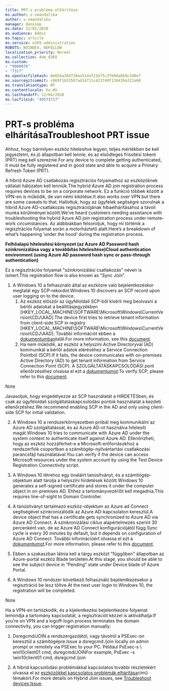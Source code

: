```yaml
---
title: PRT-s probléma elhárítása
ms.author: v-smandalika
author: v-smandalika
manager: dansimp
ms.date: 12/01/2020
ms.audience: Admin
ms.topic: article
ms.service: o365-administration
ROBOTS: NOINDEX, NOFOLLOW
localization_priority: Normal
ms.collection: Adm_O365
ms.custom:
- "9000076"
- "7317"
ms.openlocfilehash: 8e654a38d720aa51daf21bf5c3fb0da8b9c3d8e7
ms.sourcegitcommit: c069f1b53567ad14711c423740f120439a312a60
ms.translationtype: MT
ms.contentlocale: hu-HU
ms.lasthandoff: 12/04/2020
ms.locfileid: "49573717"
---
```

# <a name="troubleshoot-prt-issue"></a><span data-ttu-id="6e7e7-102">PRT-s probléma elhárítása</span><span class="sxs-lookup"><span data-stu-id="6e7e7-102">Troubleshoot PRT issue</span></span>

<span data-ttu-id="6e7e7-103">Ahhoz, hogy bármilyen eszköz hitelesítve legyen, teljes mértékben be kell jegyeztetni, és jó állapotban kell lennie, és az elsődleges frissítési tokent (PRT) meg kell szereznie.</span><span class="sxs-lookup"><span data-stu-id="6e7e7-103">For any device to complete getting authenticated, it must be fully registered and in good state and able to acquire a Primary Refresh Token (PRT).</span></span>

<span data-ttu-id="6e7e7-104">A hibrid Azure AD csatlakozás regisztrációs folyamathoz az eszközöknek vállalati hálózaton kell lenniük.</span><span class="sxs-lookup"><span data-stu-id="6e7e7-104">The hybrid Azure AD join registration process requires devices to be on a corporate network.</span></span> <span data-ttu-id="6e7e7-105">Ez a funkció többek között a VPN-en is működik, de van némi kikötése.</span><span class="sxs-lookup"><span data-stu-id="6e7e7-105">It also works over VPN but there are some caveats to that.</span></span> <span data-ttu-id="6e7e7-106">Hallottuk, hogy az ügyfelek segítségre szorulnak a hibrid Azure AD-csatlakozás regisztrációjának hibaelhárításához a távoli munka körülményei között.</span><span class="sxs-lookup"><span data-stu-id="6e7e7-106">We’ve heard customers needing assistance with troubleshooting the hybrid Azure AD join registration process under remote-work circumstances.</span></span> <span data-ttu-id="6e7e7-107">Az alábbiakban felsoroljuk, hogy mi történik a regisztrációs folyamat során a motorháztető alatt.</span><span class="sxs-lookup"><span data-stu-id="6e7e7-107">Here’s a breakdown of what’s happening ‘under the hood’ during the registration process.</span></span>

<span data-ttu-id="6e7e7-108">**Felhőalapú hitelesítési környezet (az Azure AD Password hash szinkronizálása vagy a továbbítás hitelesítése)**</span><span class="sxs-lookup"><span data-stu-id="6e7e7-108">**Cloud authentication environment (using Azure AD password hash sync or pass-through authentication)**</span></span>

<span data-ttu-id="6e7e7-109">Ez a regisztrációs folyamat "szinkronizálási csatlakozás" néven is ismert.</span><span class="sxs-lookup"><span data-stu-id="6e7e7-109">This registration flow is also known as “Sync Join”.</span></span>

1. <span data-ttu-id="6e7e7-110">A Windows 10 a felhasználó által az eszközre való bejelentkezéskor megtalál egy SCP-rekordot.</span><span class="sxs-lookup"><span data-stu-id="6e7e7-110">Windows 10 discovers an SCP record upon user logging on to the device.</span></span>
    1. <span data-ttu-id="6e7e7-111">Az eszköz először az ügyféloldali SCP-ből kísérli meg beolvasni a bérlői adatokat a beállításjegyzékben [HKEY_LOCAL_MACHINE\SOFTWARE\Microsoft\Windows\CurrentVersion\CDJ\AAD].</span><span class="sxs-lookup"><span data-stu-id="6e7e7-111">The device first tries to retrieve tenant information from client-side SCP in registry [HKEY_LOCAL_MACHINE\SOFTWARE\Microsoft\Windows\CurrentVersion\CDJ\AAD].</span></span> <span data-ttu-id="6e7e7-112">További információt ebben a [dokumentumban](https://docs.microsoft.com/azure/active-directory/devices/hybrid-azuread-join-control)talál.</span><span class="sxs-lookup"><span data-stu-id="6e7e7-112">For more information, see this [document](https://docs.microsoft.com/azure/active-directory/devices/hybrid-azuread-join-control).</span></span>
    2. <span data-ttu-id="6e7e7-113">Ha nem működik, az eszköz a helyszíni Active Directoryval (AD) kommunikál a bérlői adatok eléréséhez a Service Connection Pointból (SCP).</span><span class="sxs-lookup"><span data-stu-id="6e7e7-113">If it fails, the device communicates with on-premises Active Directory (AD) to get tenant information from Service Connection Point (SCP).</span></span> <span data-ttu-id="6e7e7-114">A SZOLGÁLTATÁSKAPCSOLÓDÁSI pont ellenőrzéséhez olvassa el ezt a [dokumentumot](https://docs.microsoft.com/azure/active-directory/devices/hybrid-azuread-join-manual#configure-a-service-connection-point).</span><span class="sxs-lookup"><span data-stu-id="6e7e7-114">To verify SCP, please refer to this [document](https://docs.microsoft.com/azure/active-directory/devices/hybrid-azuread-join-manual#configure-a-service-connection-point).</span></span> 

> [!NOTE]
> <span data-ttu-id="6e7e7-115">Javasoljuk, hogy engedélyezze az SCP használatát a HIRDETÉSben, és csak az ügyféloldali szolgáltatáskapcsolódási pontok használatát a kezdeti ellenőrzéshez.</span><span class="sxs-lookup"><span data-stu-id="6e7e7-115">We recommend enabling SCP in the AD and only using client-side SCP for initial validation.</span></span>

2. <span data-ttu-id="6e7e7-116">A Windows 10 a rendszerkörnyezetben próbál meg kommunikálni az Azure AD szolgáltatással, és az Azure AD-ot használva hitelesíti magát.</span><span class="sxs-lookup"><span data-stu-id="6e7e7-116">Windows 10 tries to communicate with Azure AD under the system context to authenticate itself against Azure AD.</span></span> <span data-ttu-id="6e7e7-117">Ellenőrizheti, hogy az eszköz hozzáférhet-e a Microsoft-erőforrásokhoz a rendszerfiók csoportban a számítógép-nyilvántartási csatlakozási parancsfájl használatával.</span><span class="sxs-lookup"><span data-stu-id="6e7e7-117">You can verify if the device can access Microsoft resources under the system account by using the Test Device Registration Connectivity script.</span></span>

3. <span data-ttu-id="6e7e7-118">A Windows 10 létrehoz egy önaláírt tanúsítványt, és a számítógép-objektum alatt tárolja a helyszíni hirdetések között.</span><span class="sxs-lookup"><span data-stu-id="6e7e7-118">Windows 10 generates a self-signed certificate and stores it under the computer object in on-premises AD.</span></span> <span data-ttu-id="6e7e7-119">Ehhez a tartományvezérlőt kell megadnia.</span><span class="sxs-lookup"><span data-stu-id="6e7e7-119">This requires line-of-sight to Domain Controller.</span></span>

4. <span data-ttu-id="6e7e7-120">A tanúsítványt tartalmazó eszköz-objektum az Azure ad Connect segítségével szinkronizálódik az Azure AD-kapcsolaton keresztül.</span><span class="sxs-lookup"><span data-stu-id="6e7e7-120">A device object that has a certificate gets synchronized to Azure AD via Azure AD Connect.</span></span> <span data-ttu-id="6e7e7-121">A szinkronizálási ciklus alapértelmezés szerint 30 percenként van, de az Azure AD Connect konfigurációjától függ.</span><span class="sxs-lookup"><span data-stu-id="6e7e7-121">Sync cycle is every 30 minutes by default, but it depends on configuration of Azure AD Connect.</span></span> <span data-ttu-id="6e7e7-122">További információért olvassa el ezt a [dokumentumot](https://docs.microsoft.com/azure/active-directory/hybrid/how-to-connect-sync-configure-filtering#organizational-unitbased-filtering).</span><span class="sxs-lookup"><span data-stu-id="6e7e7-122">For more information, please refer to this [document](https://docs.microsoft.com/azure/active-directory/hybrid/how-to-connect-sync-configure-filtering#organizational-unitbased-filtering).</span></span>

5. <span data-ttu-id="6e7e7-123">Ebben a szakaszban látnia kell a tárgy eszközt "függőben" állapotban az Azure-portál eszköz Blade területén.</span><span class="sxs-lookup"><span data-stu-id="6e7e7-123">At this stage, you should be able to see the subject device in “Pending” state under Device blade of Azure Portal.</span></span>

6. <span data-ttu-id="6e7e7-124">A Windows 10 rendszer következő felhasználó bejelentkezésekor a regisztráció be lesz töltve.</span><span class="sxs-lookup"><span data-stu-id="6e7e7-124">At the next user login to Windows 10, the registration will be completed.</span></span> 

> [!NOTE]
> <span data-ttu-id="6e7e7-125">Ha a VPN-en tartózkodik, és a kijelentkezési bejelentkezési folyamat lemondja a tartomány kapcsolatát, a regisztrációt kézzel is aktiválhatja:</span><span class="sxs-lookup"><span data-stu-id="6e7e7-125">If you're on VPN and a logoff-login process terminates the domain connectivity, you can trigger registration manually:</span></span>
 1. <span data-ttu-id="6e7e7-126">Dsregcmd/JOIN a rendszergazdától, vagy távolról a PSExec-on keresztül a számítógépre.</span><span class="sxs-lookup"><span data-stu-id="6e7e7-126">Issue a dsregcmd /join locally on admin prompt or remotely via PSExec to your PC.</span></span> <span data-ttu-id="6e7e7-127">Például PsExec-s \\ win10client01 cmd, dsregcmd/JOIN</span><span class="sxs-lookup"><span data-stu-id="6e7e7-127">For example, PsExec -s \\win10client01 cmd, dsregcmd /join</span></span>

 2. <span data-ttu-id="6e7e7-128">A hibrid kapcsolódási problémákkal kapcsolatos további részletekért olvassa el az [eszközökkel kapcsolatos problémák elhárítása](https://techcommunity.microsoft.com/t5/azure-active-directory-identity/azure-ad-mailbag-frequent-questions-about-using-device-based/ba-p/1257344)című témakört.</span><span class="sxs-lookup"><span data-stu-id="6e7e7-128">For more details on Hybrid Join issues, see [Troubleshoot devices Issue](https://techcommunity.microsoft.com/t5/azure-active-directory-identity/azure-ad-mailbag-frequent-questions-about-using-device-based/ba-p/1257344).</span></span>
